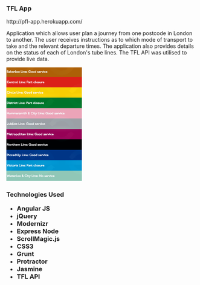 <h3>TFL App</h3>
<p>http://pfl-app.herokuapp.com/ </p>
<p>Application which allows user plan a journey from one postcode in London to another. The user receives instructions as to which mode of transport to take and the relevant departure times. The application also provides details on the status of each of London's tube lines. The TFL API was utilised to provide live data.</p>

<img src="https://github.com/Pau1fitz/tfl_app/blob/master/tube.png" width="200" height="300"/>

<h3> Technologies Used
<p>
<ul>
<li>Angular JS
<li>jQuery
<li>Modernizr
<li>Express Node
<li>ScrollMagic.js
<li>CSS3
<li>Grunt
<li>Protractor
<li>Jasmine
<li>TFL API



